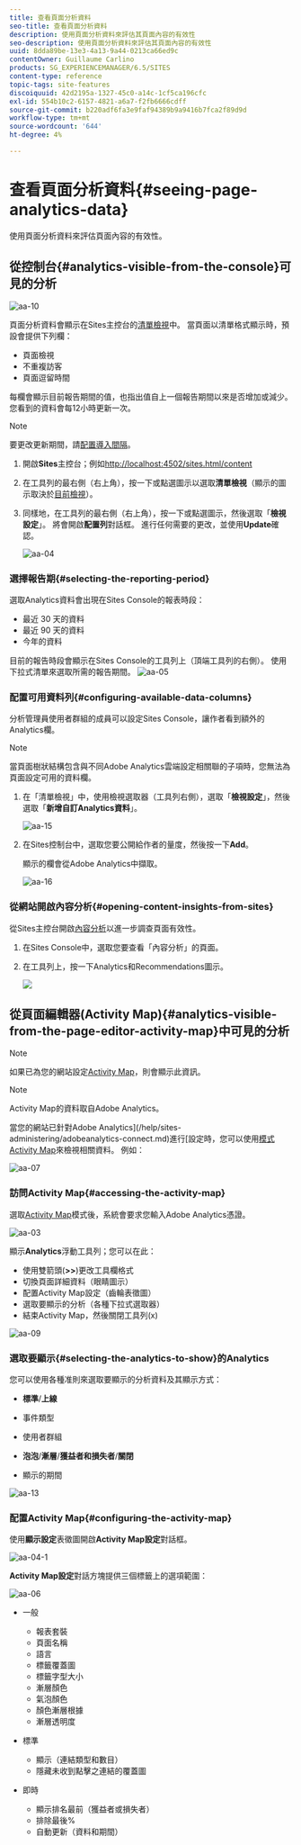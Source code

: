 ```yaml
---
title: 查看頁面分析資料
seo-title: 查看頁面分析資料
description: 使用頁面分析資料來評估其頁面內容的有效性
seo-description: 使用頁面分析資料來評估其頁面內容的有效性
uuid: 8dda89be-13e3-4a13-9a44-0213ca66ed9c
contentOwner: Guillaume Carlino
products: SG_EXPERIENCEMANAGER/6.5/SITES
content-type: reference
topic-tags: site-features
discoiquuid: 42d2195a-1327-45c0-a14c-1cf5ca196cfc
exl-id: 554b10c2-6157-4821-a6a7-f2fb6666cdff
source-git-commit: b220adf6fa3e9faf94389b9a9416b7fca2f89d9d
workflow-type: tm+mt
source-wordcount: '644'
ht-degree: 4%

---
```


# 查看頁面分析資料{#seeing-page-analytics-data}

使用頁面分析資料來評估頁面內容的有效性。

## 從控制台{#analytics-visible-from-the-console}可見的分析

![aa-10](assets/aa-10.png)

頁面分析資料會顯示在Sites主控台的[清單檢視](/help/sites-authoring/basic-handling.md#list-view)中。 當頁面以清單格式顯示時，預設會提供下列欄：

* 頁面檢視
* 不重複訪客
* 頁面逗留時間

每欄會顯示目前報告期間的值，也指出值自上一個報告期間以來是否增加或減少。 您看到的資料會每12小時更新一次。

>[!NOTE]
>
>要更改更新期間，請[配置導入間隔](/help/sites-administering/adobeanalytics-connect.md#configuring-the-import-interval)。

1. 開啟&#x200B;**Sites**&#x200B;主控台；例如[http://localhost:4502/sites.html/content](http://localhost:4502/sites.html/content)
1. 在工具列的最右側（右上角），按一下或點選圖示以選取&#x200B;**清單檢視**（顯示的圖示取決於[目前檢視](/help/sites-authoring/basic-handling.md#viewing-and-selecting-resources)）。

1. 同樣地，在工具列的最右側（右上角），按一下或點選圖示，然後選取「**檢視設定**」。 將會開啟&#x200B;**配置列**&#x200B;對話框。 進行任何需要的更改，並使用&#x200B;**Update**&#x200B;確認。

   ![aa-04](assets/aa-04.png)

### 選擇報告期{#selecting-the-reporting-period}

選取Analytics資料會出現在Sites Console的報表時段：

* 最近 30 天的資料
* 最近 90 天的資料
* 今年的資料

目前的報告時段會顯示在Sites Console的工具列上（頂端工具列的右側）。 使用下拉式清單來選取所需的報告期間。
![aa-05](assets/aa-05.png)

### 配置可用資料列{#configuring-available-data-columns}

分析管理員使用者群組的成員可以設定Sites Console，讓作者看到額外的Analytics欄。

>[!NOTE]
>
>當頁面樹狀結構包含與不同Adobe Analytics雲端設定相關聯的子項時，您無法為頁面設定可用的資料欄。

1. 在「清單檢視」中，使用檢視選取器（工具列右側），選取「**檢視設定**」，然後選取「**新增自訂Analytics資料**」。

   ![aa-15](assets/aa-15.png)

1. 在Sites控制台中，選取您要公開給作者的量度，然後按一下&#x200B;**Add**。

   顯示的欄會從Adobe Analytics中擷取。

   ![aa-16](assets/aa-16.png)

### 從網站開啟內容分析{#opening-content-insights-from-sites}

從Sites主控台開啟[內容分析](/help/sites-authoring/content-insights.md)以進一步調查頁面有效性。

1. 在Sites Console中，選取您要查看「內容分析」的頁面。
1. 在工具列上，按一下Analytics和Recommendations圖示。

   ![](do-not-localize/chlimage_1-16a.png)

## 從頁面編輯器(Activity Map){#analytics-visible-from-the-page-editor-activity-map}中可見的分析

>[!NOTE]
>
>如果已為您的網站設定[Activity Map](/help/sites-administering/adobeanalytics-connect.md#configuring-for-the-activity-map)，則會顯示此資訊。

>[!NOTE]
>
>Activity Map的資料取自Adobe Analytics。

當您的網站已針對Adobe Analytics](/help/sites-administering/adobeanalytics-connect.md)進行[設定時，您可以使用[模式Activity Map](/help/sites-authoring/author-environment-tools.md#page-modes)來檢視相關資料。 例如：

![aa-07](assets/aa-07.png)

### 訪問Activity Map{#accessing-the-activity-map}

選取[Activity Map](/help/sites-authoring/author-environment-tools.md#page-modes)模式後，系統會要求您輸入Adobe Analytics憑證。

![aa-03](assets/aa-03.png)

顯示&#x200B;**Analytics**&#x200B;浮動工具列；您可以在此：

* 使用雙箭頭(**>>**)更改工具欄格式
* 切換頁面詳細資料（眼睛圖示）
* 配置Activity Map設定（齒輪表徵圖）
* 選取要顯示的分析（各種下拉式選取器）
* 結束Activity Map，然後關閉工具列(x)

![aa-09](assets/aa-09.png)

### 選取要顯示{#selecting-the-analytics-to-show}的Analytics

您可以使用各種准則來選取要顯示的分析資料及其顯示方式：

* **標準**/**上線**

* 事件類型
* 使用者群組
* **泡泡**/**漸層**/**獲益者和損失者**/**關閉**

* 顯示的期間

![aa-13](assets/aa-13.png)

### 配置Activity Map{#configuring-the-activity-map}

使用&#x200B;**顯示設定**&#x200B;表徵圖開啟&#x200B;**Activity Map設定**&#x200B;對話框。

![aa-04-1](assets/aa-04-1.png)

**Activity Map設定**&#x200B;對話方塊提供三個標籤上的選項範圍：

![aa-06](assets/aa-06.png)

* 一般

   * 報表套裝
   * 頁面名稱
   * 語言
   * 標籤覆蓋圖
   * 標籤字型大小
   * 漸層顏色
   * 氣泡顏色
   * 顏色漸層根據
   * 漸層透明度

* 標準

   * 顯示（連結類型和數目）
   * 隱藏未收到點擊之連結的覆蓋圖

* 即時

   * 顯示排名最前（獲益者或損失者）
   * 排除最後%
   * 自動更新（資料和期間）
